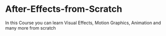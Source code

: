 # After-Effects-from-Scratch
In this Course you can learn Visual Effects, Motion Graphics, Animation and many more from scratch
